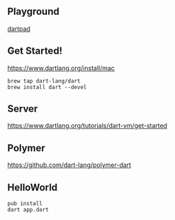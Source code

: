 
## Playground

[dartpad](https://dartpad.dartlang.org/)

## Get Started!

https://www.dartlang.org/install/mac

```
brew tap dart-lang/dart
brew install dart --devel
```

## Server

https://www.dartlang.org/tutorials/dart-vm/get-started

## Polymer

https://github.com/dart-lang/polymer-dart

## HelloWorld

```
pub install
dart app.dart
```